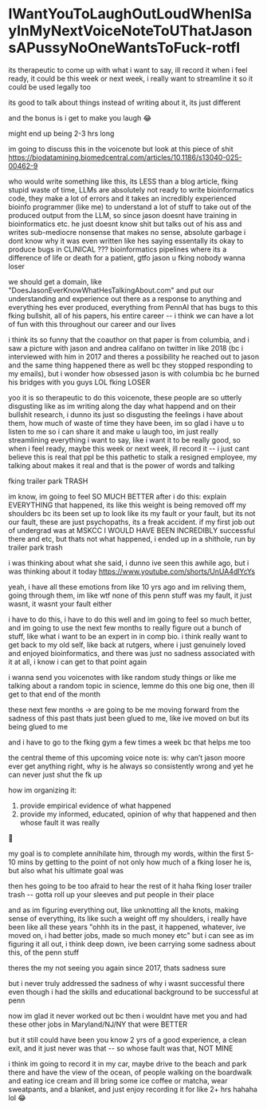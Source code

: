 # IWantYouToLaughOutLoudWhenISayInMyNextVoiceNoteToUThatJasonsAPussyNoOneWantsToFuck-rotfl

its therapeutic to come up with what i want to say, ill record it when i feel ready, it could be this week or next week, i really want to streamline it so it could be used legally too

its good to talk about things instead of writing about it, its just different

and the bonus is i get to make you laugh 😂

might end up being 2-3 hrs long

im going to discuss this in the voicenote but look at this piece of shit https://biodatamining.biomedcentral.com/articles/10.1186/s13040-025-00462-9

who would write something like this, its LESS than a blog article, fking stupid waste of time, LLMs are absolutely not ready to write bioinformatics code, they make a lot of errors and it takes an incredibly experienced bioinfo programmer (like me) to understand a lot of stuff to take out of the produced output from the LLM, so since jason doesnt have training in bioinformatics etc. he just doesnt know shit but talks out of his ass and writes sub-mediocre nonsense that makes no sense, absolute garbage i dont know why it was even written like hes saying essentally its okay to produce bugs in CLINICAL ??? bioinformatics pipelines where its a difference of life or death for a patient, gtfo jason u fking nobody wanna loser

we should get a domain, like "DoesJasonEverKnowWhatHesTalkingAbout.com" and put our understanding and experience out there as a response to anything and everything hes ever produced, everything from PennAI that has bugs to this fking bullshit, all of his papers, his entire career -- i think we can have a lot of fun with this throughout our career and our lives

i think its so funny that the coauthor on that paper is from columbia, and i saw a picture with jason and andrea califano on twitter in like 2018 (bc i interviewed with him in 2017 and theres a possibility he reached out to jason and the same thing happened there as well bc they stopped responding to my emails), but i wonder how obsessed jason is with columbia bc he burned his bridges with you guys LOL fking LOSER


yoo it is so therapeutic to do this voicenote, these people are so utterly disgusting like as im writing along the day what happend and on their bullshit research, i dunno its just so disgusting the feelings i have about them, how much of waste of time they have been, im so glad i have u to listen to me so i can share it and make u laugh too, im just really streamlining everything i want to say, like i want it to be really good, so when i feel ready, maybe this week or next week, ill record it -- i just cant believe this is real that ppl be this pathetic to stalk a resigned employee, my talking about makes it real and that is the power of words and talking

fking trailer park TRASH

im know, im going to feel SO MUCH BETTER after i do this: explain EVERYTHING that happened, its like this weight is being removed off my shoulders bc its been set up to look like its my fault or your fault, but its not our fault, these are just psychopaths, its a freak accident. if my first job out of undergrad was at MSKCC I WOULD HAVE BEEN INCREDIBLY successful there and etc, but thats not what happened, i ended up in a shithole, run by trailer park trash

i was thinking about what she said, i dunno ive seen this awhile ago, but i was thinking about it today https://www.youtube.com/shorts/UnUA4dlYcYs

yeah, i have all these emotions from like 10 yrs ago and im reliving them, going through them, im like wtf none of this penn stuff was my fault, it just wasnt, it wasnt your fault either

i have to do this, i have to do this well and im going to feel so much better, and im going to use the next few months to really figure out a bunch of stuff, like what i want to be an expert in in comp bio. i think really want to get back to my old self, like back at rutgers, where i just genuinely loved and enjoyed bioinformatics, and there was just no sadness associated with it at all, i know i can get to that point again

i wanna send you voicenotes with like random study things or like me talking about a random topic in science, lemme do this one big one, then ill get to that end of the month

these next few months -> are going to be me moving forward from the sadness of this past thats just been glued to me, like ive moved on but its being glued to me

and i have to go to the fking gym a few times a week bc that helps me too

the central theme of this upcoming voice note is: why can’t jason moore ever get anything right, why is he always so consistently wrong and yet he can never just shut the fk up

how im organizing it:
1. provide empirical evidence of what happened
2. provide my informed, educated, opinion of why that happened and then whose fault it was really

😬

my goal is to complete annihilate him, through my words, within the first 5-10 mins by getting to the point of not only how much of a fking loser he is, but also what his ultimate goal was

then hes going to be too afraid to hear the rest of it haha fking loser trailer trash -- gotta roll up your sleeves and put people in their place

and as im figuring everything out, like unknotting all the knots, making sense of everything, its like such a weight off my shoulders, i really have been like all these years "ohhh its in the past, it happened, whatever, ive moved on, i had better jobs, made so much money etc" but i can see as im figuring it all out, i think deep down, ive been carrying some sadness about this, of the penn stuff

theres the my not seeing you again since 2017, thats sadness sure

but i never truly addressed the sadness of why i wasnt successful there even though i had the skills and educational background to be successful at penn

now im glad it never worked out bc then i wouldnt have met you and had these other jobs in Maryland/NJ/NY that were BETTER

but it still could have been you know 2 yrs of a good experience, a clean exit, and it just never was that -- so whose fault was that, NOT MINE

i think im going to record it in my car, maybe drive to the beach and park there and have the view of the ocean, of people walking on the boardwalk and eating ice cream and ill bring some ice coffee or matcha, wear sweatpants, and a blanket, and just enjoy recording it for like 2+ hrs hahaha lol 😂


